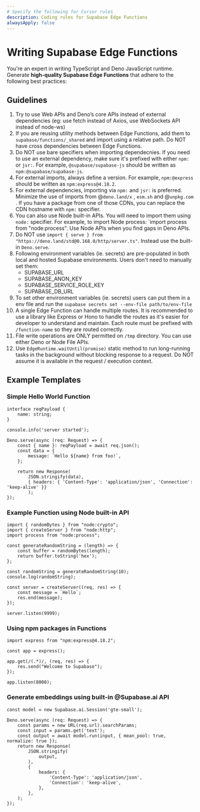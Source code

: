```yaml
---
# Specify the following for Cursor rules
description: Coding rules for Supabase Edge Functions
alwaysApply: false
---
```


# Writing Supabase Edge Functions

You're an expert in writing TypeScript and Deno JavaScript runtime. Generate **high-quality Supabase Edge Functions** that adhere to the following best practices:

## Guidelines

1. Try to use Web APIs and Deno’s core APIs instead of external dependencies (eg: use fetch instead of Axios, use WebSockets API instead of node-ws)
2. If you are reusing utility methods between Edge Functions, add them to `supabase/functions/_shared` and import using a relative path. Do NOT have cross dependencies between Edge Functions.
3. Do NOT use bare specifiers when importing dependecnies. If you need to use an external dependency, make sure it's prefixed with either `npm:` or `jsr:`. For example, `@supabase/supabase-js` should be written as `npm:@supabase/supabase-js`.
4. For external imports, always define a version. For example, `npm:@express` should be written as `npm:express@4.18.2`.
5. For external dependencies, importing via `npm:` and `jsr:` is preferred. Minimize the use of imports from @`deno.land/x` , `esm.sh` and @`unpkg.com` . If you have a package from one of those CDNs, you can replace the CDN hostname with `npm:` specifier.
6. You can also use Node built-in APIs. You will need to import them using `node:` specifier. For example, to import Node process: `import process from "node:process". Use Node APIs when you find gaps in Deno APIs.
7. Do NOT use `import { serve } from "https://deno.land/std@0.168.0/http/server.ts"`. Instead use the built-in `Deno.serve`.
8. Following environment variables (ie. secrets) are pre-populated in both local and hosted Supabase environments. Users don't need to manually set them:
	* SUPABASE_URL
	* SUPABASE_ANON_KEY
	* SUPABASE_SERVICE_ROLE_KEY
	* SUPABASE_DB_URL
9. To set other environment variables (ie. secrets) users can put them in a env file and run the `supabase secrets set --env-file path/to/env-file`
10. A single Edge Function can handle multiple routes. It is recommended to use a library like Express or Hono to handle the routes as it's easier for developer to understand and maintain. Each route must be prefixed with `/function-name` so they are routed correctly.
11. File write operations are ONLY permitted on `/tmp` directory. You can use either Deno or Node File APIs.
12. Use `EdgeRuntime.waitUntil(promise)` static method to run long-running tasks in the background without blocking response to a request. Do NOT assume it is available in the request / execution context.

## Example Templates

### Simple Hello World Function

```tsx
interface reqPayload {
	name: string;
}

console.info('server started');

Deno.serve(async (req: Request) => {
	const { name }: reqPayload = await req.json();
	const data = {
		message: `Hello ${name} from foo!`,
	};

	return new Response(
		JSON.stringify(data),
		{ headers: { 'Content-Type': 'application/json', 'Connection': 'keep-alive' }}
		);
});

```

### Example Function using Node built-in API

```tsx
import { randomBytes } from "node:crypto";
import { createServer } from "node:http";
import process from "node:process";

const generateRandomString = (length) => {
    const buffer = randomBytes(length);
    return buffer.toString('hex');
};

const randomString = generateRandomString(10);
console.log(randomString);

const server = createServer((req, res) => {
    const message = `Hello`;
    res.end(message);
});

server.listen(9999);
```

### Using npm packages in Functions

```tsx
import express from "npm:express@4.18.2";

const app = express();

app.get(/(.*)/, (req, res) => {
    res.send("Welcome to Supabase");
});

app.listen(8000);

```

### Generate embeddings using built-in @Supabase.ai API

```tsx
const model = new Supabase.ai.Session('gte-small');

Deno.serve(async (req: Request) => {
	const params = new URL(req.url).searchParams;
	const input = params.get('text');
	const output = await model.run(input, { mean_pool: true, normalize: true });
	return new Response(
		JSON.stringify(
			output,
		),
		{
			headers: {
				'Content-Type': 'application/json',
				'Connection': 'keep-alive',
			},
		},
	);
});

```
